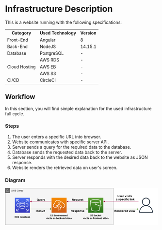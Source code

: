 # Infrastructure Description

This is a website running with the following specifications:

<table>
    <tr>
        <th>Category</th>
        <th>Used Technology</th>
        <th>Version</th>
    </tr>
    <tr>
        <td>Front-End</td>
        <td>Angular</td>
        <td>8</td>
    </tr>
    <tr>
        <td>Back-End</td>
        <td>NodeJS</td>
        <td>14.15.1</td>
    </tr>
    <tr>
        <td>Database</td>
        <td>PostgreSQL</td>
        <td>-</td>
    </tr>
    <!-- AWS -->
    <tr>
        <td rowspan=4>Cloud Hosting</td>
    </tr>
    <tr>
        <td>AWS RDS</td>
        <td>-</td>
    </tr>
    <tr>
        <td>AWS EB</td>
        <td>-</td>
    </tr>
    <tr>
        <td>AWS S3</td>
        <td>-</td>
    </tr>
    <tr>
        <td>CI/CD</td>
        <td>CircleCI</td>
        <td>-</td>
</table>

## Workflow

In this section, you will find simple explanation for the used infrastructure full cycle.

### Steps

1. The user enters a specific URL into browser.
2. Website communicates with specific server API.
3. Server sends a query for the required data to the database.
4. Database sends the requested data back to the server.
5. Server responds with the desired data back to the website as JSON response.
6. Website renders the retrieved data on user's screen.

### Diagram

![AWS Loop Image](../screenshots/aws-loop.png)
